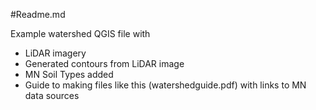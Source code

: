 #Readme.md

Example watershed QGIS file with
* LiDAR imagery
* Generated contours from LiDAR image
* MN Soil Types added
* Guide to making files like this (watershedguide.pdf) with links to MN data sources
